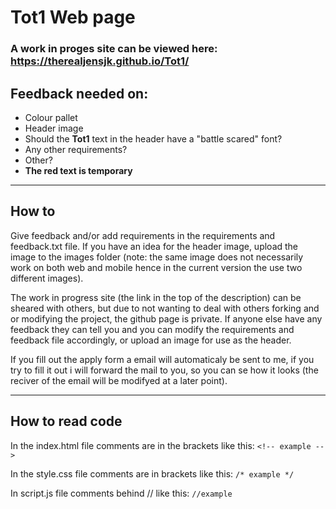 # Tot1 Web page
### A work in proges site can be viewed here: https://therealjensjk.github.io/Tot1/

## Feedback needed on:
- Colour pallet
- Header image
- Should the **Tot1** text in the header have a "battle scared" font?
- Any other requirements?
- Other?
- **The red text is temporary**

---

## How to
Give feedback and/or add requirements in the requirements and feedback.txt file. If you have an idea for the header image, upload the image to the images folder (note: the same image does not necessarily work on both web and mobile hence in the current version the use two different images). 

The work in progress site (the link in the top of the description) can be sheared with others, but due to not wanting to deal with others forking and or modifying the project, the github page is private. If anyone else have any feedback they can tell you and you can modify the requirements and feedback file accordingly, or upload an image for use as the header.

If you fill out the apply form a email will automaticaly be sent to me, if you try to fill it out i will forward the mail to you, so you can se how it looks (the reciver of the email will be modifyed at a later point).

---
## How to read code

In the index.html file comments are in the brackets like this:
` <!-- example --> `

In the style.css file comments are in brackets like this: 
` /* example */ `

In script.js file comments behind // like this:
` //example `
